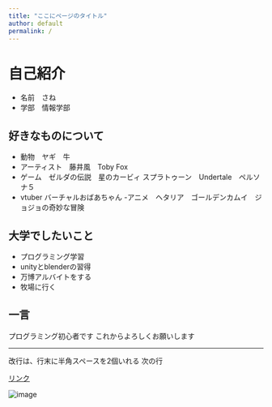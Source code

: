 ```yaml
---
title: "ここにページのタイトル"
author: default
permalink: /
---
```

# 自己紹介
- 名前　さね
- 学部　情報学部
## 好きなものについて
- 動物　ヤギ　牛
- アーティスト　藤井風　Toby Fox
- ゲーム　ゼルダの伝説　星のカービィ スプラトゥーン　Undertale　ペルソナ５
- vtuber バーチャルおばあちゃん
-アニメ　ヘタリア　ゴールデンカムイ　ジョジョの奇妙な冒険
## 大学でしたいこと
- プログラミング学習
- unityとblenderの習得
- 万博アルバイトをする
- 牧場に行く
## 一言
 プログラミング初心者です
 これからよろしくお願いします



---



改行は、行末に半角スペースを2個いれる
次の行

[リンク](https://www.google.co.jp/)


![image](/GHPages_WebSite/assets/images/logo-150.png)
